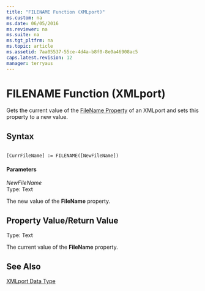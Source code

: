 ```yaml
---
title: "FILENAME Function (XMLport)"
ms.custom: na
ms.date: 06/05/2016
ms.reviewer: na
ms.suite: na
ms.tgt_pltfrm: na
ms.topic: article
ms.assetid: 7aa05537-55ce-4d4a-b8f0-8e0a46908ac5
caps.latest.revision: 12
manager: terryaus
---
```

# FILENAME Function (XMLport)
Gets the current value of the [FileName Property](../dynamics-nav/FileName-Property.md) of an XMLport and sets this property to a new value.  
  
## Syntax  
  
```  
  
[CurrFileName] := FILENAME([NewFileName])  
```  
  
#### Parameters  
 *NewFileName*  
 Type: Text  
  
 The new value of the **FileName** property.  
  
## Property Value\/Return Value  
 Type: Text  
  
 The current value of the **FileName** property.  
  
## See Also  
 [XMLport Data Type](../dynamics-nav/XMLport-Data-Type.md)